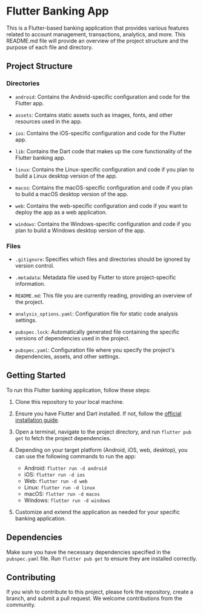 # Flutter Banking App

This is a Flutter-based banking application that provides various features related to account management, transactions, analytics, and more. This README.md file will provide an overview of the project structure and the purpose of each file and directory.

## Project Structure

### Directories
- `android`: Contains the Android-specific configuration and code for the Flutter app.

- `assets`: Contains static assets such as images, fonts, and other resources used in the app.

- `ios`: Contains the iOS-specific configuration and code for the Flutter app.

- `lib`: Contains the Dart code that makes up the core functionality of the Flutter banking app.

- `linux`: Contains the Linux-specific configuration and code if you plan to build a Linux desktop version of the app.

- `macos`: Contains the macOS-specific configuration and code if you plan to build a macOS desktop version of the app.

- `web`: Contains the web-specific configuration and code if you want to deploy the app as a web application.

- `windows`: Contains the Windows-specific configuration and code if you plan to build a Windows desktop version of the app.

### Files
- `.gitignore`: Specifies which files and directories should be ignored by version control.

- `.metadata`: Metadata file used by Flutter to store project-specific information.

- `README.md`: This file you are currently reading, providing an overview of the project.

- `analysis_options.yaml`: Configuration file for static code analysis settings.

- `pubspec.lock`: Automatically generated file containing the specific versions of dependencies used in the project.

- `pubspec.yaml`: Configuration file where you specify the project's dependencies, assets, and other settings.

## Getting Started

To run this Flutter banking application, follow these steps:

1. Clone this repository to your local machine.

2. Ensure you have Flutter and Dart installed. If not, follow the [official installation guide](https://flutter.dev/docs/get-started/install).

3. Open a terminal, navigate to the project directory, and run `flutter pub get` to fetch the project dependencies.

4. Depending on your target platform (Android, iOS, web, desktop), you can use the following commands to run the app:

   - Android: `flutter run -d android`
   - iOS: `flutter run -d ios`
   - Web: `flutter run -d web`
   - Linux: `flutter run -d linux`
   - macOS: `flutter run -d macos`
   - Windows: `flutter run -d windows`

5. Customize and extend the application as needed for your specific banking application.

## Dependencies

Make sure you have the necessary dependencies specified in the `pubspec.yaml` file. Run `flutter pub get` to ensure they are installed correctly.

## Contributing

If you wish to contribute to this project, please fork the repository, create a branch, and submit a pull request. We welcome contributions from the community.
